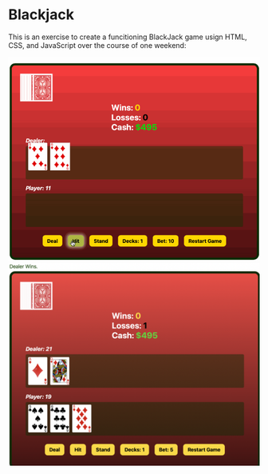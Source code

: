# Blackjack


This is an exercise to create a funcitioning BlackJack game usign HTML, CSS, and JavaScript over the course of one weekend:


![Demo of the game](./images/blackjackDemo.gif)
![Picture of what game looks like when the Dealer wins.](./images/examplePhoto.png)
